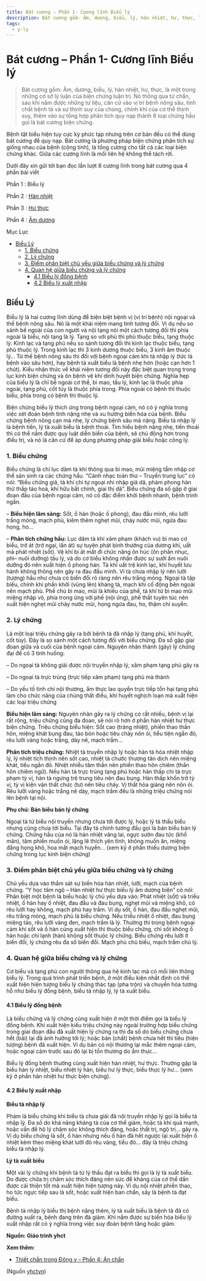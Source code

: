 ```yaml
---
title: Bát cương – Phần 1- Cương lĩnh Biểu lý
description: Bát cương gồm- Âm, dương, biểu, lý, hàn nhiệt, hư, thực, là một trong những cơ sở lý luận của biện chứng luận trị. Nó thông qua tứ chẩn, sau khi nắm được những tư liệu, căn cứ vào vị trí bệnh nông sâu, tính chất bệnh tà và sự thịnh suy của chúng, chính khí của cơ thể thịnh suy, thêm vào sự tổng hợp phân tích quy nạp thành 8 loại chứng hầu gọi là bát cương biện chứng.
tags:
  - y-ly
---
```


# Bát cương – Phần 1- Cương lĩnh Biểu lý 

> Bát cương gồm: Âm, dương, biểu, lý, hàn nhiệt, hư, thực, là một trong những cơ sở lý luận của biện chứng luận trị. Nó thông qua tứ chẩn, sau khi nắm được những tư liệu, căn cứ vào vị trí bệnh nông sâu, tính chất bệnh tà và sự thịnh suy của chúng, chính khí của cơ thể thịnh suy, thêm vào sự tổng hợp phân tích quy nạp thành 8 loại chứng hầu gọi là bát cương biện chứng.

Bệnh tật biểu hiện tuy cực kỳ phức tạp nhưng trên cơ bản đều có thể dùng bát cương để quy nạp. Bát cương là phương pháp biện chứng phân tích sự giống nhau của bệnh (cộng tính), là tổng cương cho tất cả các loại biện chứng khác. Giữa các cương lĩnh là mối liên hệ không thể tách rời. 

Dưới đây xin gửi tới bạn đọc lần lượt 8 cương lĩnh trong bát cương qua 4 phần bài viết

Phần 1 : Biểu lý

Phần 2 : [Hàn nhiệt](/yhctvn/bat-cuong-phan-2-cuong-linh-han-nhiet/)

Phần 3 : [Hư thực](/yhctvn/bat-cuong-phan-3-cuong-linh-hu-thuc/)

Phần 4 : [Âm dương](/yhctvn/bat-cuong-phan-4-cuong-linh-am-duong/)

Mục Lục

* [Biểu Lý](#penci-Bieu-Ly "Biểu Lý")
	+ [1. Biểu chứng](#penci-1-Bieu-chung "1. Biểu chứng")
	+ [2. Lý chứng](#penci-2-Ly-chung "2. Lý chứng")
	+ [3. Điểm phân biệt chủ yếu giữa biểu chứng và lý chứng](#penci-3-Diem-phan-biet-chu-yeu-giua-bieu-chung-va-ly-chung "3. Điểm phân biệt chủ yếu giữa biểu chứng và lý chứng")
	+ [4. Quan hệ giữa biểu chứng và lý chứng](#penci-4-Quan-he-giua-bieu-chung-va-ly-chung "4. Quan hệ giữa biểu chứng và lý chứng")
		- [4.1 Biểu lý đồng bệnh](#penci-41-Bieu-ly-dong-benh "4.1 Biểu lý đồng bệnh")
		- [4.2 Biểu lý xuất nhập](#penci-42-Bieu-ly-xuat-nhap "4.2 Biểu lý xuất nhập")

## Biểu Lý

Biểu lý là hai cương lĩnh dùng để biện biệt bệnh vị (vị trí bệnh) nội ngoại và thế bệnh nông sâu. Nó là một khái niệm mang tính tương đối. Ví dụ nếu so sánh bề ngoài của con người và nội tạng nói một cách tương đối thì phía ngoài là biểu, nội tạng là lý. Tạng so với phủ thì phủ thuộc biểu, tạng thuộc lý. Kinh lạc và tạng phủ nếu so sánh tương đối thì kinh lạc thuộc biểu, tạng phủ thuộc lý. Trong kinh lạc thì 3 kinh dương thuộc biểu, 3 kinh âm thuộc lý… Từ thế bệnh nông sâu thì đối với bệnh ngoại cảm khi tà nhập lý (tức là bệnh vào sâu hơn), hay bệnh tà xuất biểu là bệnh nhẹ hơn (hoặc cạn hơn 1 chút). Kiểu nhận thức về khái niệm tương đối này đặc biệt quan trọng trong lục kinh biện chứng và ôn bệnh vệ khí dinh huyết biện chứng. Nghĩa hẹp của biểu lý là chỉ bề ngoài cơ thể, bì mao, tấu lý, kinh lạc là thuộc phía ngoài, tạng phủ, cốt tủy là thuộc phía trong. Phía ngoài có bệnh thì thuộc biểu, phía trong có bệnh thì thuộc lý.

Biện chứng biểu lý thích ứng trong bệnh ngoại cảm, nó có ý nghĩa trong việc xét đoán bệnh tình nặng nhẹ và xu hướng biến hóa của bệnh. Biểu chứng bệnh nông cạn mà nhẹ, lý chứng bệnh sâu mà nặng. Biểu tà nhập lý là bệnh tiến, lý tà xuất biểu là bệnh thoái. Tìm hiểu bệnh nặng nhẹ, tiến thoái thì có thể nắm được quy luật diễn biến của bệnh, sẽ chủ động hơn trong điều trị, và nó là căn cứ để áp dụng phương pháp giải biểu hoặc công lý.

### 1. Biểu chứng

Biểu chứng là chỉ lục dâm tà khí thông qua bì mao, mũi miệng tẩm nhập cơ thể sản sinh ra các chứng hầu. “Cảnh nhạc toàn thư – Truyền trung lục” có nói: “Biểu chứng giả, tà khí chi tự ngoại nhi nhập giả dã, phàm phong hàn thử thấp táo hoả, khí hữu bất chính, giai thị dã”. Biểu chứng đa số gặp ở giai đoạn đầu của bệnh ngoại cảm, nó có đặc điểm khởi bệnh nhanh, bệnh trình ngắn.

– **Biểu hiện lâm sàng:** Sốt, ố hàn (hoặc ố phong), đau đầu mình, rêu lưỡi trắng mỏng, mạch phù, kiêm thêm nghẹt mũi, chảy nước mũi, ngứa đau họng, ho…

– **Phân tích chứng hầu:** Lục dâm tà khí xâm phạm (khách vu) bì mao cơ biểu, trở át (trở ngại, lấn át) sự tuyên phát bình thường của dương khí, uất mà phát nhiệt (sốt). Vệ khí bị át mất đi chức năng ôn húc (ôn phân nhục, phì– nuôi dưỡng) tấu lý, và do cơ biểu không nhận được sự sưởi ấm nuôi dưỡng đó nên xuất hiện ố phong hàn. Tà khí uất trệ kinh lạc, khí huyết lưu hành không thông nên gây ra đau đầu mình. Vì tà chưa nhập lý nên lưỡi (tượng) hầu như chưa có biến đổi rõ ràng nên rêu trắng mỏng. Ngoại tà tập biểu, chính khí phấn khởi (vùng lên) kháng tà, mạch khí cổ động bên ngoài nên mạch phù. Phế chủ bì mao, mũi là khiếu của phế, tà khí từ bì mao mũi miệng nhập vô, phía trong ứng với phế (nội ứng), phế thất tuyên túc nên xuất hiện nghẹt mũi chảy nước mũi, họng ngứa đau, ho, thậm chí suyễn.

### 2. Lý chứng

Là một loại triệu chứng gây ra bởi bệnh tà đã nhập lý (tạng phủ, khí huyết, cốt tủy). Đây là so sánh một cách tương đối với biểu chứng. Đa số gặp giai đoạn giữa và cuối của bệnh ngoại cảm. Nguyên nhân thành (gây) lý chứng đại để có 3 tình huống:

– Do ngoại tà không giải được nội truyền nhập lý, xâm phạm tạng phủ gây ra

– Do ngoại tà trực trúng (trực tiếp xâm phạm) tạng phủ mà thành

– Do yếu tố tình chí nội thương, ẩm thực lao quyển trực tiếp tổn hại tạng phủ làm cho chức năng của chúng thất điều, khí huyết nghịch loạn mà xuất hiện các loại triệu chứng

**Biểu hiện lâm sàng:** Nguyên nhân gây ra lý chứng có rất nhiều, bệnh vị lại rất rộng, triệu chứng cũng đa đoan, sẽ nói rõ hơn ở phần hàn nhiệt hư thực biện chứng. Triệu chứng biểu hiện: Sốt cao (tráng nhiệt), phiền thao thần hôn, miệng khát bụng đau, táo bón hoặc tiêu chảy nôn ói, tiểu tiện ngắn đỏ, rêu lưỡi vàng hoặc trắng, dày nê, mạch trầm…

**Phân tích triệu chứng:** Nhiệt tà truyền nhập lý hoặc hàn tà hóa nhiệt nhập lý, lý nhiệt tích thịnh nên sốt cao, nhiệt tà chước thương tân dịch nên miệng khát, tiểu ngắn đỏ. Nhiệt nhiễu tâm thần nên phiền thao hôn chiêm (thần hôn chiêm ngữ). Nếu hàn tà trực trúng tạng phủ hoặc hàn thấp chi tà trực phạm tỳ vị, hàn tà ngưng trệ trung tiêu nên đau bụng. Hàn thấp khốn trở tỳ vị, tỳ vị kiện vận thất chức (tư) nên tiêu chảy. Vị thất hòa giáng nên nôn ói. Rêu lưỡi vàng hoặc trắng nê dày, mạch trầm đều là những triệu chứng nói lên bệnh tại nội.

**Phụ chú: Bán biểu bán lý chứng**

Ngoại tà từ biểu nội truyền nhưng chưa tới được lý, hoặc lý tà thấu biểu nhưng cũng chưa tới biểu. Tại đây tà chính tương đấu gọi là bán biểu bán lý chứng. Chứng hầu của nó là hàn nhiệt vãng lai, ngực sườn đau tức (khổ mãn), tâm phiền muốn ói, lặng lẽ thích yên tĩnh, không muốn ăn, miệng đắng họng khô, hoa mắt mạch huyền… (xem kỹ ở phần thiếu dương biện chứng trong lục kinh biện chứng)

### 3. Điểm phân biệt chủ yếu giữa biểu chứng và lý chứng

Chủ yếu dựa vào thẩm sát sự biến hóa hàn nhiệt, lưỡi, mạch của bệnh chứng. “Y học tâm ngộ – Hàn nhiệt hư thực biểu lý âm dương biện” có nói: Phân biệt một bệnh là biểu hoặc lý chủ yếu dựa vào: Phát nhiệt (sốt) và triều nhiệt, ố hàn hay ố nhiệt, đau đầu và đau bụng, nghẹt mũi và miệng khô, có rêu lưỡi hay không, mạch phù hay trầm. Ví dụ sốt, ố hàn, đau đầu nghẹt mũi, rêu trắng mỏng, mạch phù là biểu chứng. Nếu triều nhiệt ố nhiệt, đau bụng miệng táo, rêu lưỡi vàng đen, mạch trầm là lý. Thường thì trong bệnh ngoại cảm khi sốt và ố hàn cùng xuất hiện thì thuộc biểu chứng, chỉ sốt không ố hàn hoặc chỉ lạnh (hàn) không sốt thuộc lý chứng. Biểu chứng rêu lưỡi ít biến đổi, lý chứng rêu đa số biến đổi. Mạch phù chủ biểu, mạch trầm chủ lý.

### 4. Quan hệ giữa biểu chứng và lý chứng

Cơ biểu và tạng phủ con người thông qua hệ kinh lạc mà có mối liên thông biểu lý. Trong quá trình phát triển bệnh, ở một điều kiện nhất định có thể xuất hiện hiện tượng biểu lý chứng thác tạp (pha trộn) và chuyển hóa tương hỗ như biểu lý đồng bệnh, biểu tà nhập lý, lý tà xuất biểu.

#### 4.1 Biểu lý đồng bệnh

Là biểu chứng và lý chứng cùng xuất hiện ở một thời điểm gọi là biểu lý đồng bệnh. Khi xuất hiện kiểu triệu chứng này ngoài trường hợp biểu chứng trong giai đoạn đầu đã xuất hiện lý chứng ra thì đa số do biểu chứng chưa hết (bãi) lại đã ảnh hưởng tới lý; hoặc bản (chất) bệnh chưa hết thì tiêu (hiện tượng) bệnh đã xuất hiện. Ví dụ bản có nội thương lại mắc thêm ngoại cảm, hoặc ngoại cảm trước sau đó lại bị tổn thương do ẩm thực…

Biểu lý đồng bệnh thường cùng xuất hiện hàn nhiệt, hư thực. Thường gặp là biểu hàn lý nhiệt, biểu nhiệt lý hàn, biểu hư lý thực, biểu thực lý hư… (xem kỹ ở phần hàn nhiệt hư thực biện chứng).

#### 4.2 Biểu lý xuất nhập

**Biểu tà nhập lý**

Phàm là biểu chứng khi biểu tà chưa giải đã nội truyền nhập lý gọi là biểu tà nhập lý. Đa số do khả năng kháng tà của cơ thể giảm, hoặc tà khí quá mạnh, hoặc vấn đề hộ lý chăm sóc không thích đáng, hoặc thất trị, ngộ trị… gây ra. Vị dụ biểu chứng là sốt, ố hàn nhưng nếu ố hàn đã hết ngược lại xuất hiện ố nhiệt kèm theo miệng khát lưỡi đỏ rêu vàng, tiểu đỏ… đây là triệu chứng biểu tà nhập lý.

**Lý tà xuất biểu**

Một vài lý chứng khi bệnh tà từ lý thấu đạt ra biểu thì gọi là lý tà xuất biểu. Do được chữa trị chăm sóc thích đáng nên sức đề kháng của cơ thể dần được cải thiện tốt mà xuất hiện hiện tượng này. Ví dụ nội nhiệt phiền thao, ho tức ngực tiếp sau là sốt, hoặc xuất hiện ban chẩn, sảy là bệnh tà đạt biểu.

Bệnh tà nhập lý biểu thị bệnh nặng thêm, lý tà xuất biểu là bệnh tà đã có đường xuất ra, bệnh đang trên đà giảm. Khi nắm được sự biến hóa biểu lý xuất nhập rất có ý nghĩa trong việc suy đoán bệnh tăng hoặc giảm.

**Nguồn: Giáo trình yhct**

**Xem thêm:**

* [Thiết chẩn trong Đông y – Phần 4: Án chẩn](/yhctvn/thiet-chan-trong-dong-y-phan-4-an-chan/)

(Nguồn <a href="https://yhctvn.com/bat-cuong-phan-1-bieu-ly/" target="_blank">yhctvn</a>)
